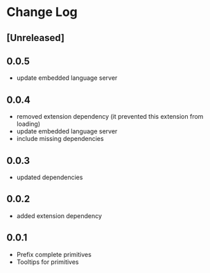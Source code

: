 # Change Log

## [Unreleased]

## 0.0.5
- update embedded language server

## 0.0.4
- removed extension dependency (it prevented this extension from loading)
- update embedded language server
- include missing dependencies

## 0.0.3
- updated dependencies

## 0.0.2
- added extension dependency

## 0.0.1
- Prefix complete primitives
- Tooltips for primitives